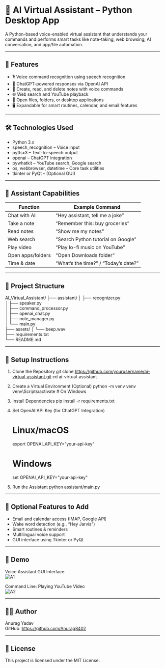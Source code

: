 🤖 AI Virtual Assistant – Python Desktop App
================================================

A Python-based voice-enabled virtual assistant that understands your commands and performs smart tasks like note-taking, web browsing, AI conversation, and app/file automation.

-------------------------------------------------
🚀 Features
-------------------------------------------------
- 🎙️ Voice command recognition using speech recognition
- 🧠 ChatGPT-powered responses via OpenAI API
- 📝 Create, read, and delete notes with voice commands
- 🌐 Web search and YouTube playback
- 📂 Open files, folders, or desktop applications
- 🖥️ Expandable for smart routines, calendar, and email features

-------------------------------------------------
🛠️ Technologies Used
-------------------------------------------------
- Python 3.x
- speech_recognition – Voice input
- pyttsx3 – Text-to-speech output
- openai – ChatGPT integration
- pywhatkit – YouTube search, Google search
- os, webbrowser, datetime – Core task utilities
- tkinter or PyQt – (Optional GUI)

-------------------------------------------------
🧠 Assistant Capabilities
-------------------------------------------------
| Function           | Example Command                      |
|--------------------|--------------------------------------|
| Chat with AI       | “Hey assistant, tell me a joke”      |
| Take a note        | “Remember this: buy groceries”       |
| Read notes         | “Show me my notes”                   |
| Web search         | “Search Python tutorial on Google”   |
| Play video         | “Play lo-fi music on YouTube”        |
| Open apps/folders  | “Open Downloads folder”              |
| Time & date        | “What’s the time?” / “Today’s date?” |

-------------------------------------------------
📁 Project Structure
-------------------------------------------------
AI_Virtual_Assistant/
├── assistant/
│   ├── recognizer.py          
│   ├── speaker.py             
│   ├── command_processor.py  
│   ├── openai_chat.py        
│   ├── note_manager.py        
│   └── main.py               
├── assets/
│   └── beep.wav              
├── requirements.txt           
└── README.md                

-------------------------------------------------
🔧 Setup Instructions
-------------------------------------------------
1. Clone the Repository
   git clone https://github.com/yourusername/ai-virtual-assistant.git
   cd ai-virtual-assistant

2. Create a Virtual Environment (Optional)
   python -m venv venv
   venv\Scripts\activate  # On Windows

3. Install Dependencies
   pip install -r requirements.txt

4. Set OpenAI API Key (for ChatGPT Integration)
   # Linux/macOS
   export OPENAI_API_KEY="your-api-key"

   # Windows
   set OPENAI_API_KEY="your-api-key"

5. Run the Assistant
   python assistant/main.py

-------------------------------------------------
🔐 Optional Features to Add
-------------------------------------------------
- Email and calendar access (IMAP, Google API)
- Wake word detection (e.g., “Hey Jarvis”)
- Smart routines & reminders
- Multilingual voice support
- GUI interface using Tkinter or PyQt

-------------------------------------------------
📸 Demo
-------------------------------------------------
Voice Assistant GUI Interface  
![A1](https://github.com/user-attachments/assets/4d0b732b-fbb0-4748-bdf8-8a9d803812b5)


Command Line: Playing YouTube Video  
![A2](https://github.com/user-attachments/assets/fc755ec4-6e0a-4e2a-90ee-f80c1b8192f4)


-------------------------------------------------
👨‍💻 Author
-------------------------------------------------
Anurag Yadav  
GitHub: https://github.com/Anurag8402

-------------------------------------------------
📄 License
-------------------------------------------------
This project is licensed under the MIT License.
    
